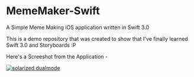 # MemeMaker-Swift
A Simple Meme Making iOS application written in Swift 3.0

This is a demo repository that was created to show that I've finally learned Swift 3.0 and Storyboards  :P 

Here's a Screeshot from the Application - 

[![solarized dualmode](https:/https://github.com/BasanthVerma/MemeMaker-Swift/Screeshot.png)](#features)
